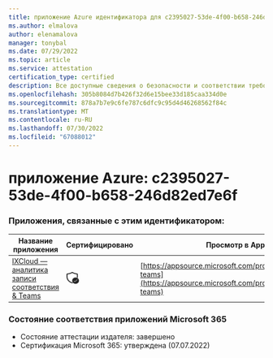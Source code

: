 ```yaml
---
title: приложение Azure идентификатора для c2395027-53de-4f00-b658-246d82ed7e6f
ms.author: elmalova
author: elenamalova
manager: tonybal
ms.date: 07/29/2022
ms.topic: article
ms.service: attestation
certification_type: certified
description: Все доступные сведения о безопасности и соответствии требованиям для c2395027-53de-4f00-b658-246d82ed7e6f.
ms.openlocfilehash: 305b8084d7b426f32d6e15bee33d185caa334d0e
ms.sourcegitcommit: 878a7b7e9c6fe787c6dfc9c95d4d46268562f84c
ms.translationtype: MT
ms.contentlocale: ru-RU
ms.lasthandoff: 07/30/2022
ms.locfileid: "67088012"
---
```

# <a name="azure-app-id-c2395027-53de-4f00-b658-246d82ed7e6f"></a>приложение Azure: c2395027-53de-4f00-b658-246d82ed7e6f


### <a name="apps-associated-with-this-id"></a>Приложения, связанные с этим идентификатором:
| **Название приложения** | **Сертифицировано** | **Просмотр в AppSource** |
|--------------|---------------|-----------------------|
| [IXCloud — аналитика записи соответствия &amp; Teams](../forward/numonix.nmx-teams.md) | <img alt="Certified application badge" src="../media/certified-badge.png" height="25" width="25" /> | [https://appsource.microsoft.com/product/office/numonix.nmx-teams](https://appsource.microsoft.com/product/office/numonix.nmx-teams) |

### <a name="microsoft-365-app-compliance-status"></a>Состояние соответствия приложений Microsoft 365
- Состояние аттестации издателя: завершено
- Сертификация Microsoft 365: утверждена (07.07.2022)
